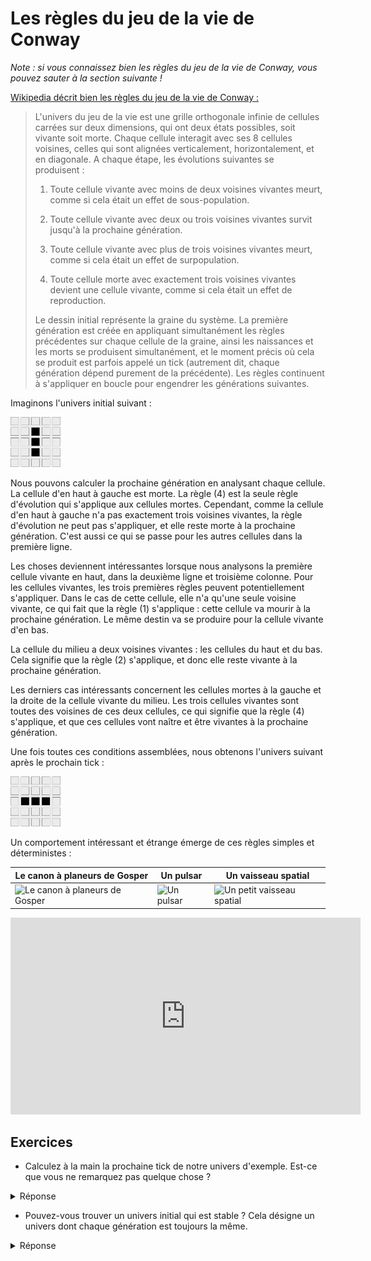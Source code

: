 <!--
# Rules of Conway's Game of Life
-->

# Les règles du jeu de la vie de Conway

<!--
*Note: If you are already familiar with Conway's Game of Life and its rules,
feel free to skip to the next section!*
-->

*Note : si vous connaissez bien les règles du jeu de la vie de Conway, vous
pouvez sauter à la section suivante !*

<!--
[Wikipedia gives a great description of the rules of Conway's Game of
Life:][wikipedia]
-->

[Wikipedia décrit bien les règles du jeu de la vie de Conway :][wikipedia]

<!--
> The universe of the Game of Life is an infinite two-dimensional orthogonal
> grid of square cells, each of which is in one of two possible states, alive or
> dead, or "populated" or "unpopulated". Every cell interacts with its eight
> neighbours, which are the cells that are horizontally, vertically, or
> diagonally adjacent. At each step in time, the following transitions occur:
>
> 1. Any live cell with fewer than two live neighbours dies, as if caused by
>    underpopulation.
>
> 2. Any live cell with two or three live neighbours lives on to the next
>    generation.
>
> 3. Any live cell with more than three live neighbours dies, as if by
>    overpopulation.
>
> 4. Any dead cell with exactly three live neighbours becomes a live cell, as if
>    by reproduction.
>
> The initial pattern constitutes the seed of the system. The first generation
> is created by applying the above rules simultaneously to every cell in the
> seed—births and deaths occur simultaneously, and the discrete moment at which
> this happens is sometimes called a tick (in other words, each generation is a
> pure function of the preceding one). The rules continue to be applied
> repeatedly to create further generations.
-->

> L'univers du jeu de la vie est une grille orthogonale infinie de cellules
> carrées sur deux dimensions, qui ont deux états possibles, soit vivante soit
> morte. Chaque cellule interagit avec ses 8 cellules voisines, celles qui sont
> alignées verticalement, horizontalement, et en diagonale. A chaque étape, les
> évolutions suivantes se produisent :
>
> 1. Toute cellule vivante avec moins de deux voisines vivantes meurt, comme si
>    cela était un effet de sous-population.
>
> 2. Toute cellule vivante avec deux ou trois voisines vivantes survit jusqu'à
>    la prochaine génération.
>
> 3. Toute cellule vivante avec plus de trois voisines vivantes meurt, comme si
>    cela était un effet de surpopulation.
>
> 4. Toute cellule morte avec exactement trois voisines vivantes devient une
>    cellule vivante, comme si cela était un effet de reproduction.
>
> Le dessin initial représente la graine du système. La première génération est
> créée en appliquant simultanément les règles précédentes sur chaque cellule de
> la graine, ainsi les naissances et les morts se produisent simultanément, et
> le moment précis où cela se produit est parfois appelé un tick (autrement dit,
> chaque génération dépend purement de la précédente). Les règles continuent à
> s'appliquer en boucle pour engendrer les générations suivantes.

<!--
[wikipedia]: https://en.wikipedia.org/wiki/Conway%27s_Game_of_Life
-->

[wikipedia]: https://fr.wikipedia.org/wiki/Jeu_de_la_vie

<!--
Consider the following initial universe:
-->

Imaginons l'univers initial suivant :

<!--
<img src='images/game-of-life/initial-universe.png' alt='Initial Universe' width=80 />
-->

<img
  src='images/game-of-life/initial-universe.png'
  alt='Univers initial'
  width=80 />

<!--
We can calculate the next generation by considering each cell. The top left cell
is dead. Rule (4) is the only transition rule that applies to dead
cells. However, because the top left cell does not have exactly three live
neighbors, the transition rule does not apply, and it remains dead in the next
generation. The same goes for every other cell in the first row as well.
-->

Nous pouvons calculer la prochaine génération en analysant chaque cellule. La
cellule d'en haut à gauche est morte. La règle (4) est la seule règle
d'évolution qui s'applique aux cellules mortes. Cependant, comme la cellule
d'en haut à gauche n'a pas exactement trois voisines vivantes, la règle
d'évolution ne peut pas s'appliquer, et elle reste morte à la prochaine
génération. C'est aussi ce qui se passe pour les autres cellules dans la
première ligne.

<!--
Things get interesting when we consider the top live cell, in the second row,
third column. For live cells, any of the first three rules potentially
applies. In this cell's case, it has only one live neighbor, and therefore rule
(1) applies: this cell will die in the next generation. The same fate awaits the
bottom live cell.
-->

Les choses deviennent intéressantes lorsque nous analysons la première cellule
vivante en haut, dans la deuxième ligne et troisième colonne. Pour les cellules
vivantes, les trois premières règles peuvent potentiellement s'appliquer. Dans
le cas de cette cellule, elle n'a qu'une seule voisine vivante, ce qui fait que
la règle (1) s'applique : cette cellule va mourir à la prochaine génération. Le
même destin va se produire pour la cellule vivante d'en bas.

<!--
The middle live cell has two live neighbors: the top and bottom live cells. This
means that rule (2) applies, and it remains live in the next generation.
-->

La cellule du milieu a deux voisines vivantes : les cellules du haut et du bas.
Cela signifie que la règle (2) s'applique, et donc elle reste vivante à la
prochaine génération.

<!--
The final interesting cases are the dead cells just to the left and right of the
middle live cell. The three live cells are all neighbors both of these cells,
which means that rule (4) applies, and these cells will become alive in the next
generation.
-->

Les derniers cas intéressants concernent les cellules mortes à la gauche et la
droite de la cellule vivante du milieu. Les trois cellules vivantes sont toutes
des voisines de ces deux cellules, ce qui signifie que la règle (4) s'applique,
et que ces cellules vont naître et être vivantes à la prochaine génération.

<!--
Put it all together, and we get this universe after the next tick:
-->

Une fois toutes ces conditions assemblées, nous obtenons l'univers suivant après
le prochain tick :

<!--
<img src='images/game-of-life/next-universe.png' alt='Next Universe' width=80 />
-->

<img
  src='images/game-of-life/next-universe.png'
  alt="L'univers suivant"
  width=80 />

<!--
From these simple, deterministic rules, strange and exciting behavior emerges:
-->

Un comportement intéressant et étrange émerge de ces règles simples et
déterministes :

<!--
| Gosper's glider gun | Pulsar | Space ship |
|---|---|---|
| ![Gosper's glider gun](https://upload.wikimedia.org/wikipedia/commons/e/e5/Gospers_glider_gun.gif) | ![Pulsar](https://upload.wikimedia.org/wikipedia/commons/0/07/Game_of_life_pulsar.gif) | ![Lighweight space ship](https://upload.wikimedia.org/wikipedia/commons/3/37/Game_of_life_animated_LWSS.gif) |
-->

| Le canon à planeurs de Gosper | Un pulsar | Un vaisseau spatial |
|---|---|---|
| ![Le canon à planeurs de Gosper](https://upload.wikimedia.org/wikipedia/commons/e/e5/Gospers_glider_gun.gif) | ![Un pulsar](https://upload.wikimedia.org/wikipedia/commons/0/07/Game_of_life_pulsar.gif) | ![Un petit vaisseau spatial](https://upload.wikimedia.org/wikipedia/commons/3/37/Game_of_life_animated_LWSS.gif) |

<!--
<center>
<iframe width="560" height="315" src="https://www.youtube.com/embed/C2vgICfQawE?rel=0&amp;start=65" frameborder="0" allow="autoplay; encrypted-media" allowfullscreen></iframe>
</center>
-->

<center>
<iframe width="560" height="315" src="https://www.youtube.com/embed/Gbvy6gY5Ev4" frameborder="0" allow="accelerometer; autoplay; encrypted-media; gyroscope; picture-in-picture" allowfullscreen></iframe>
</center>

<!--
## Exercises
-->

## Exercices

<!--
* Compute by hand the next tick of our example universe. Notice anything
  familiar?
-->

* Calculez à la main la prochaine tick de notre univers d'exemple. Est-ce que
  vous ne remarquez pas quelque chose ?

<!--
  <details>
    <summary>Answer</summary>

    It should be the initial state of the example universe:

    <img src='images/game-of-life/initial-universe.png' alt='Initial Universe' width=80 />

    This pattern is *periodic*: it returns to the initial state after every two
    ticks.

  </details>
-->

<details>
  <summary>Réponse</summary>

  Vous devriez retrouver l'état initial de l'univers de l'exemple :

  <img
    src='images/game-of-life/initial-universe.png'
    alt='Univers initial'
    width=80 />

  Ce schéma est *périodique* : il retourne à son état initial tous les deux
  ticks.

</details>

<!--
* Can you find an initial universe that is stable? That is, a universe in which
  every generation is always the same.
-->

* Pouvez-vous trouver un univers initial qui est stable ? Cela désigne un
  univers dont chaque génération est toujours la même.

<!--
  <details>
    <summary>Answer</summary>

    There are an infinite number of stable universes! The trivially stable
    universe is the empty universe. A two-by-two square of live cells is also a
    stable universe.

  </details>
-->

<details>
  <summary>Réponse</summary>

  Il y a un nombre infini d'univers stables ! L'univers stable le plus trivial
  est l'univers qui est vide. Un carré de deux cellules de large et de deux
  cellules de haut est aussi un univers stable.

</details>

